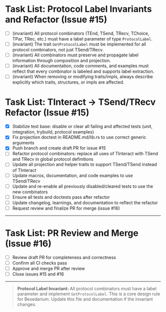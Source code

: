 <!-- filepath: /home/dikini/Projects/besedarium/work/TASKS.md -->

# Task List: Protocol Label Invariants and Refactor (Issue #15)

- [ ] (invariant) All protocol combinators (TEnd, TSend, TRecv, TChoice, TPar, TRec, etc.) must have a label parameter of type `ProtocolLabel`.
- [ ] (invariant) The trait `GetProtocolLabel` must be implemented for all protocol combinators, not just TSend/TRecv.
- [ ] (invariant) All combinators must preserve and propagate label information through composition and projection.
- [ ] (invariant) All documentation, code comments, and examples must reflect that every combinator is labeled and supports label extraction.
- [ ] (invariant) When removing or modifying traits/impls, always describe explicitly which traits, structures, or impls are affected.

# Task List: TInteract → TSend/TRecv Refactor (Issue #15)

- [x] Stabilize test base: disable or clear all failing and affected tests (unit, integration, trybuild, protocol examples)
- [x] Fix projection doctest in README.md/lib.rs to use correct generic arguments
- [x] Push branch and create draft PR for issue #15
- [ ] Refactor protocol combinators: replace all uses of TInteract with TSend and TRecv in global protocol definitions
- [ ] Update all projection and helper traits to support TSend/TSend instead of TInteract
- [ ] Update macros, documentation, and code examples to use TSend/TRecv
- [ ] Update and re-enable all previously disabled/cleared tests to use the new combinators
- [ ] Ensure all tests and doctests pass after refactor
- [ ] Update changelog, learnings, and documentation to reflect the refactor
- [ ] Request review and finalize PR for merge (issue #16)

---

# Task List: PR Review and Merge (Issue #16)

- [ ] Review draft PR for completeness and correctness
- [ ] Confirm all CI checks pass
- [ ] Approve and merge PR after review
- [ ] Close issues #15 and #16

---

> **Protocol Label Invariant:**
> All protocol combinators must have a label parameter and implement `GetProtocolLabel`.
> This is a core design rule for Besedarium. Update this file and documentation if the invariant changes.
